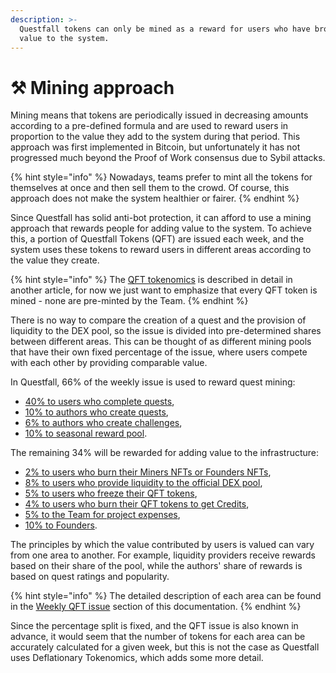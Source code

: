 ```yaml
---
description: >-
  Questfall tokens can only be mined as a reward for users who have brought
  value to the system.
---
```


# ⚒️ Mining approach

Mining means that tokens are periodically issued in decreasing amounts according to a pre-defined formula and are used to reward users in proportion to the value they add to the system during that period. This approach was first implemented in Bitcoin, but unfortunately it has not progressed much beyond the Proof of Work consensus due to Sybil attacks.

{% hint style="info" %}
Nowadays, teams prefer to mint all the tokens for themselves at once and then sell them to the crowd. Of course, this approach does not make the system healthier or fairer.
{% endhint %}

Since Questfall has solid anti-bot protection, it can afford to use a mining approach that rewards people for adding value to the system. To achieve this, a portion of Questfall Tokens (QFT) are issued each week, and the system uses these tokens to reward users in different areas according to the value they create.

{% hint style="info" %}
The [QFT tokenomics](../tokenomics/questfall-tokens-qft.md) is described in detail in another article, for now we just want to emphasize that every QFT token is mined - none are pre-minted by the Team.
{% endhint %}

There is no way to compare the creation of a quest and the provision of liquidity to the DEX pool, so the issue is divided into pre-determined shares between different areas. This can be thought of as different mining pools that have their own fixed percentage of the issue, where users compete with each other by providing comparable value.

In Questfall, 66% of the weekly issue is used to reward quest mining:

* [40% to users who complete quests](../weekly-qft-issue/quest-completion-40.md),
* [10% to authors who create quests](../weekly-qft-issue/quest-creation-10.md),
* [6% to authors who create challenges](../weekly-qft-issue/challenge-creation-6.md),
* [10% to seasonal reward pool](../weekly-qft-issue/season-rewards-10.md).

The remaining 34% will be rewarded for adding value to the infrastructure:

* [2% to users who burn their Miners NFTs or Founders NFTs](../weekly-qft-issue/nft-burning-2.md),
* [8% to users who provide liquidity to the official DEX pool](../weekly-qft-issue/liquidity-providers-8.md),
* [5% to users who freeze their QFT tokens](../weekly-qft-issue/qft-freezing-5.md),
* [4% to users who burn their QFT tokens to get Credits](../weekly-qft-issue/qft-burning-4.md),
* [5% to the Team for project expenses](../weekly-qft-issue/project-expenses-5.md),
* [10% to Founders](../weekly-qft-issue/founders-revenue-10.md).

The principles by which the value contributed by users is valued can vary from one area to another. For example, liquidity providers receive rewards based on their share of the pool, while the authors' share of rewards is based on quest ratings and popularity.&#x20;

{% hint style="info" %}
The detailed description of each area can be found in the [Weekly QFT issue](broken-reference) section of this documentation.
{% endhint %}

Since the percentage split is fixed, and the QFT issue is also known in advance, it would seem that the number of tokens for each area can be accurately calculated for a given week, but this is not the case as Questfall uses Deflationary Tokenomics, which adds some more detail.
